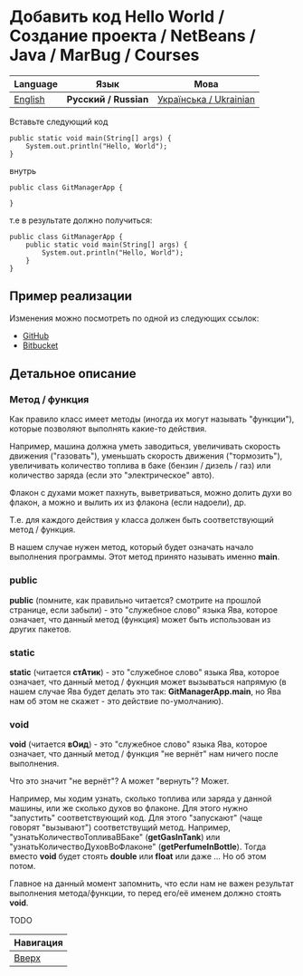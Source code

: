 # Добавить код Hello World / Создание проекта / NetBeans / Java / MarBug / Courses

| Language | Язык | Мова |
| -------- | ---- | ---- |
| [English](README.md) | **Русский / Russian** | [Українська / Ukrainian](README.uk.md) |

Вставьте следующий код

    public static void main(String[] args) {
        System.out.println("Hello, World");
    }

внутрь

    public class GitManagerApp {

    }

т.е в результате должно получиться:

    public class GitManagerApp {
        public static void main(String[] args) {
            System.out.println("Hello, World");
        }
    }

## Пример реализации ##

Изменения можно посмотреть по одной из следующих ссылок:

* [GitHub](https://github.com/marbug/courses-marbug-java/blob/v0.5_add-hello-world-code/git-manager-app/GitManagerApp/src/main/java/com/mycompany/gitmanagerapp/GitManagerApp.java)
* [Bitbucket](https://bitbucket.org/marbug/courses-marbug-java/src/d592cefd1b637a1e54531c902037c6788d3052f6/git-manager-app/GitManagerApp/src/main/java/com/mycompany/gitmanagerapp/GitManagerApp.java?at=v0.5_add-hello-world-code&fileviewer=file-view-default)

## Детальное описание ##

### Метод / функция ###

Как правило класс имеет методы (иногда их могут называть "функции"), которые позволяют выполнять какие-то действия.

Например, машина должна уметь заводиться, увеличивать скорость движения ("газовать"), уменьшать скорость движения ("тормозить"), увеличивать количество топлива в баке (бензин / дизель / газ) или количество заряда (если это "электрическое" авто). 

Флакон с духами может пахнуть, выветриваться, можно долить духи во флакон, а можно и вылить их из флакона (если надоели), др.

Т.е. для каждого действия у класса должен быть соответствующий метод / функция.

В нашем случае нужен метод, который будет означать начало выполнения программы. Этот метод принято называть именно **main**.  

### public ###

**public** (помните, как правильно читается? смотрите на прошлой странице, если забыли) - это "служебное слово" языка Ява, которое означает, что данный метод (функция) может быть использован из других пакетов.

### static ###

**static** (читается **стАтик**) - это "служебное слово" языка Ява, которое означает, что данный метод / фукнция может вызываться напрямую (в нашем случае Ява будет делать это так: **GitManagerApp.main**, но Ява нам об этом не скажет - это действие по-умолчанию).

### void ###

**void** (читается **вОид**) - это "служебное слово" языка Ява, которое означает, что данный метод / функция "не вернёт" нам ничего после выполнения.

Что это значит "не вернёт"? А может "вернуть"? Может.

Например, мы ходим узнать, сколько топлива или заряда у данной машины, или же сколько духов во флаконе. Для этого нужно "запустить" соответствующий код. Для этого "запускают" (чаще говорят "вызывают") соответствущий метод. Например, "узнатьКоличествоТопливаВБаке" (**getGasInTank**) или "узнатьКоличествоДуховВоФлаконе" (**getPerfumeInBottle**). Тогда вместо **void** будет стоять **double** или **float** или даже ... Но об этом потом.

Главное на данный момент запомнить, что если нам не важен результат выполнения метода/функции, то перед его/её именем должно стоять **void**.

TODO

| Навигация                |
| ------------------------ |
| [Вверх](../README.ru.md) |

